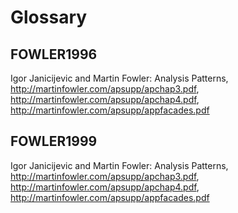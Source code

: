 # Glossary

## FOWLER1996

Igor Janicijevic and Martin Fowler: Analysis Patterns, http://martinfowler.com/apsupp/apchap3.pdf, http://martinfowler.com/apsupp/apchap4.pdf, http://martinfowler.com/apsupp/appfacades.pdf

## FOWLER1999

Igor Janicijevic and Martin Fowler: Analysis Patterns, http://martinfowler.com/apsupp/apchap3.pdf, http://martinfowler.com/apsupp/apchap4.pdf, http://martinfowler.com/apsupp/appfacades.pdf